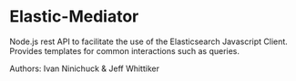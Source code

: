 # Elastic-Mediator
Node.js rest API to facilitate the use of the Elasticsearch Javascript Client. Provides templates for common interactions such as queries. 

Authors: Ivan Ninichuck & Jeff Whittiker 
